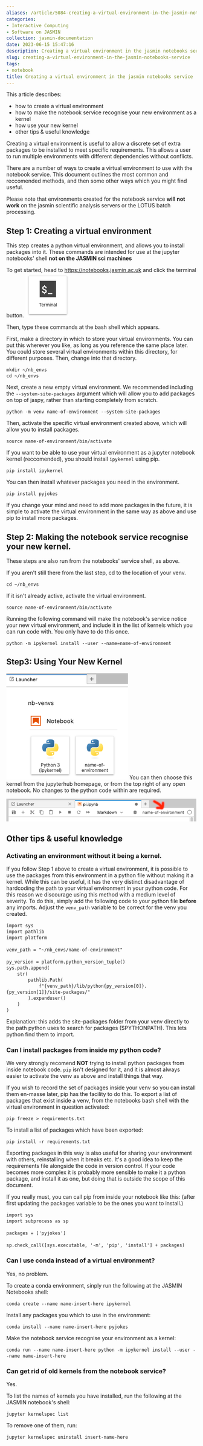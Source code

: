 ```yaml
---
aliases: /article/5084-creating-a-virtual-environment-in-the-jasmin-notebooks-service
categories:
- Interactive Computing
- Software on JASMIN
collection: jasmin-documentation
date: 2023-06-15 15:47:16
description: Creating a virtual environment in the jasmin notebooks service
slug: creating-a-virtual-environment-in-the-jasmin-notebooks-service
tags:
- notebook
title: Creating a virtual environment in the jasmin notebooks service
---
```

This article describes:
  * how to create a virtual environment
  * how to make the notebook service recognise your new environment as a kernel
  * how use your new kernel
  * other tips & useful knowledge

Creating a virtual environment is useful to allow a discrete set of extra
packages to be installed to meet specific requirements. This allows a user to
run multiple environments with different dependencies without conflicts.

There are a number of ways to create a virtual environment to use with the
notebook service. This document outlines the most common and reccomended
methods, and then some other ways which you might find useful.

Please note that environments created for the notebook service **will not
work** on the jasmin scientific analysis servers or the LOTUS batch
processing.

## Step 1: Creating a virtual environment
This step creates a python virtual environment, and allows you to install
packages into it. These commands are intended for use at the jupyter
notebooks' shell **not on the JASMIN sci machines**

To get started, head to <https://notebooks.jasmin.ac.uk> and click the
terminal button.
![197159573-c2533643-529e-4685-af97-a90f73c78f47.png#floatright](197159573-c2533643-529e-4685-af97-a90f73c78f47.png)

Then, type these commands at the bash shell which appears.

First, make a directory in which to store your virtual environments. You can
put this wherever you like, as long as you reference the same place later. You
could store several virtual environments within this directory, for different
purposes. Then, change into that directory.


    mkdir ~/nb_envs
    cd ~/nb_envs

Next, create a new empty virtual environment. We recommended including the
`--system-site-packages` argument which will allow you to add packages on top
of jaspy, rather than starting completely from scratch.

    python -m venv name-of-environment --system-site-packages

Then, activate the specific virtual environment created above, which will
allow you to install packages.

    source name-of-environment/bin/activate

If you want to be able to use your virtual environment as a jupyter notebook
kernel (reccomended), you should install `ipykernel` using pip.

    pip install ipykernel

You can then install whatever packages you need in the environment.

    pip install pyjokes

If you change your mind and need to add more packages in the future, it is
simple to activate the virtual environment in the same way as above and use
pip to install more packages.

## Step 2: Making the notebook service recognise your new kernel.
These steps are also run from the notebooks' service shell, as above.

If you aren't still there from the last step, cd to the location of your venv.

    cd ~/nb_envs

If it isn't already active, activate the virtual environment.

    source name-of-environment/bin/activate

Running the following command will make the notebook's service notice your new
virtual environment, and include it in the list of kernels which you can run
code with. You only have to do this once.

    python -m ipykernel install --user --name=name-of-environment

## Step3: Using Your New Kernel
![197739637-1e75ce45-c0de-49ec-b168-d2dc101ca7fe.png#floatright](197739637-1e75ce45-c0de-49ec-b168-d2dc101ca7fe.png)
You can then choose this kernel from the jupyterhub homepage, or from the top
right of any open notebook. No changes to the python code within are required.

![197740127-074abd6d-f0f2-4450-8c4c-232a5800137c.png](197740127-074abd6d-f0f2-4450-8c4c-232a5800137c.png)

## Other tips & useful knowledge
### Activating an environment without it being a kernel.
If you follow Step 1 above to create a virtual environment, it is possible to
use the packages from this environment in a python file without making it a
kernel. While this can be useful, it has the very distinct disadvantage of
hardcoding the path to your virtual environment in your python code. For this
reason we discourage using this method with a medium level of severity. To do
this, simply add the following code to your python file **before** any
imports. Adjust the `venv_path` variable to be correct for the venv you
created.

    import sys
    import pathlib
    import platform

    venv_path = "~/nb_envs/name-of-environment"

    py_version = platform.python_version_tuple()
    sys.path.append(
        str(
            pathlib.Path(
                f"{venv_path}/lib/python{py_version[0]}.{py_version[1]}/site-packages/"
            ).expanduser()
        )
    )

Explanation: this adds the site-packages folder from your venv directly to the
path python uses to search for packages ($PYTHONPATH). This lets python
find them to import.

### Can I install packages from inside my python code?
We very strongly recomend **NOT** trying to install python packages from
inside notebook code. `pip` isn't designed for it, and it is almost always
easier to activate the venv as above and install things that way.

If you wish to record the set of packages inside your venv so you can install
them en-masse later, pip has the facility to do this. To export a list of
packages that exist inside a venv, from the notebooks bash shell with the
virtual environment in question activated:

    pip freeze > requirements.txt

To install a list of packages which have been exported:

    pip install -r requirements.txt

Exporting packages in this way is also useful for sharing your environment
with others, reinstalling when it breaks etc. It's a good idea to keep the
requirements file alongside the code in version control. If your code becomes
more complex it is probably more sensible to make it a python package, and
install it as one, but doing that is outside the scope of this document.

If you really must, you can call pip from inside your notebook like this:
(after first updating the packages variable to be the ones you want to
install.)

    import sys
    import subprocess as sp

    packages = ['pyjokes']

    sp.check_call([sys.executable, '-m', 'pip', 'install'] + packages)

### Can I use conda instead of a virtual environment?
Yes, no problem.

To create a conda environment, sinply run the following at the JASMIN
Notebooks shell:

    conda create --name name-insert-here ipykernel

Install any packages you which to use in the environment:

    conda install --name name-insert-here pyjokes

Make the notebook service recognise your environment as a kernel:

    conda run --name name-insert-here python -m ipykernel install --user --name name-insert-here

### Can get rid of old kernels from the notebook service?
Yes.

To list the names of kernels you have installed, run the following at the
JASMIN notebook's shell:

    jupyter kernelspec list

To remove one of them, run:

    jupyter kernelspec uninstall insert-name-here
